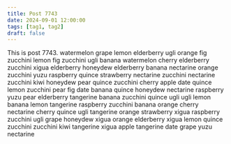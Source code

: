 ```yaml
---
title: Post 7743
date: 2024-09-01 12:00:00
tags: [tag1, tag2]
draft: false
---
```

This is post 7743.
watermelon
grape
lemon
elderberry
ugli
orange
fig
zucchini
lemon
fig
zucchini
ugli
banana
watermelon
cherry
elderberry
zucchini
xigua
elderberry
honeydew
elderberry
banana
nectarine
orange
zucchini
yuzu
raspberry
quince
strawberry
nectarine
zucchini
nectarine
zucchini
kiwi
honeydew
pear
quince
zucchini
cherry
apple
date
quince
lemon
zucchini
pear
fig
date
banana
quince
honeydew
nectarine
raspberry
yuzu
pear
elderberry
tangerine
banana
zucchini
quince
ugli
ugli
lemon
banana
lemon
tangerine
raspberry
zucchini
banana
orange
cherry
nectarine
cherry
quince
ugli
tangerine
orange
strawberry
xigua
raspberry
zucchini
ugli
grape
honeydew
xigua
orange
elderberry
xigua
lemon
quince
zucchini
zucchini
kiwi
tangerine
xigua
apple
tangerine
date
grape
yuzu
nectarine
